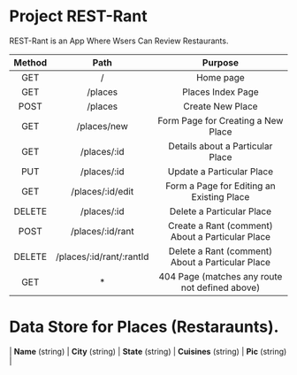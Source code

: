 # Project REST-Rant

REST-Rant is an App Where Wsers Can Review Restaurants.

| Method | Path  | Purpose |
|:---: | :---: | :---:|
| GET | / | Home page |
| GET | /places | Places Index Page |
| POST | /places | Create New Place |
| GET | /places/new | Form Page for Creating a New Place |
| GET | /places/:id | Details about a Particular Place |
| PUT | /places/:id | Update a Particular Place |
| GET | /places/:id/edit | Form a Page for Editing an Existing Place |
| DELETE | /places/:id | Delete a Particular Place |
| POST | /places/:id/rant | Create a Rant (comment) About a Particular Place |
| DELETE | /places/:id/rant/:rantId | Delete a Rant (comment) About a Particular Place |
| GET | * | 404 Page (matches any route not defined above) |

# Data Store for Places (Restaraunts).
| **Name** (string) | **City** (string) | **State** (string) | **Cuisines** (string) | **Pic** (string) |
